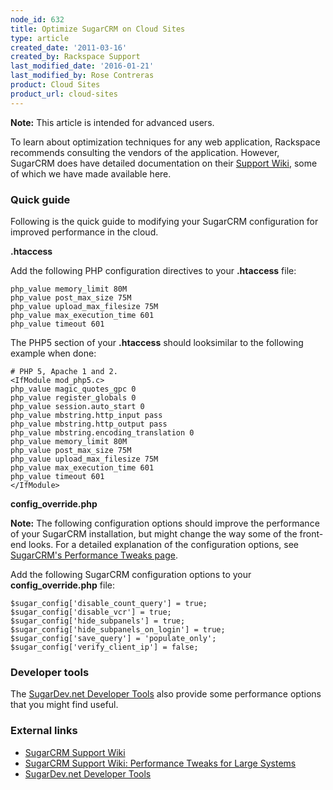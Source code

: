 ```yaml
---
node_id: 632
title: Optimize SugarCRM on Cloud Sites
type: article
created_date: '2011-03-16'
created_by: Rackspace Support
last_modified_date: '2016-01-21'
last_modified_by: Rose Contreras
product: Cloud Sites
product_url: cloud-sites
---
```


**Note:** This article is intended for advanced users.

To learn about optimization techniques for any web application,
Rackspace recommends consulting the vendors of the application. However,
SugarCRM does have detailed documentation on their [Support
Wiki](http://www.sugarcrm.com/kb/index.php?title=Sugar_Support_Wiki "http://www.sugarcrm.com/kb/index.php?title=Sugar_Support_Wiki"),
some of which we have made available here.

### <span class="mw-headline">Quick guide</span>

Following is the quick guide to modifying your SugarCRM configuration
for improved performance in the cloud.



**<span class="mw-headline">.htaccess</span>**

Add the following PHP configuration directives to your **.htaccess**
file:

    php_value memory_limit 80M
    php_value post_max_size 75M
    php_value upload_max_filesize 75M
    php_value max_execution_time 601
    php_value timeout 601

The PHP5 section of your **.htaccess** should looksimilar to the
following example when done:

    # PHP 5, Apache 1 and 2.
    <IfModule mod_php5.c>
    php_value magic_quotes_gpc 0
    php_value register_globals 0
    php_value session.auto_start 0
    php_value mbstring.http_input pass
    php_value mbstring.http_output pass
    php_value mbstring.encoding_translation 0
    php_value memory_limit 80M
    php_value post_max_size 75M
    php_value upload_max_filesize 75M
    php_value max_execution_time 601
    php_value timeout 601
    </IfModule>



**<span class="mw-headline">config\_override.php</span>**

**Note:** The following configuration options should improve the
performance of your SugarCRM installation, but might change the way some
of the front-end looks. For a detailed explanation of the configuration
options, see [SugarCRM's Performance Tweaks
page](http://www.sugarcrm.com/wiki/index.php?title=Performance_Tweaks_for_Large_Systems "http://www.sugarcrm.com/wiki/index.php?title=Performance_Tweaks_for_Large_Systems").

Add the following SugarCRM configuration options to your
**config\_override.php** file:

    $sugar_config['disable_count_query'] = true;
    $sugar_config['disable_vcr'] = true;
    $sugar_config['hide_subpanels'] = true;
    $sugar_config['hide_subpanels_on_login'] = true;
    $sugar_config['save_query'] = 'populate_only';
    $sugar_config['verify_client_ip'] = false;



### <span class="mw-headline">Developer tools</span>

The [SugarDev.net Developer
Tools](http://www.sugarforge.org/projects/sugardevtools/ "http://www.sugarforge.org/projects/sugardevtools/")
also provide some performance options that you might find useful.



### <span class="mw-headline">External links</span>

-   [SugarCRM Support
    Wiki](http://www.sugarcrm.com/wiki/index.php?title=Sugar_Support_Wiki "http://www.sugarcrm.com/wiki/index.php?title=Sugar_Support_Wiki")
-   [SugarCRM Support Wiki: Performance Tweaks for Large
    Systems](http://www.sugarcrm.com/kb/index.php?title=Performance_Tweaks_for_Large_Systems "http://www.sugarcrm.com/kb/index.php?title=Performance_Tweaks_for_Large_Systems")
-   [SugarDev.net Developer
    Tools](http://www.sugarforge.org/projects/sugardevtools/ "http://www.sugarforge.org/projects/sugardevtools/")


